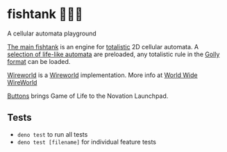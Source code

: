 # fishtank 🐠🌊🚥
A cellular automata playground

[The main fishtank](https://stellartux.github.io/fishtank) is an engine for [totalistic](https://en.wikipedia.org/wiki/Cellular_automaton#Totalistic) 2D cellular automata. A [selection of life-like automata](https://en.wikipedia.org/wiki/Life-like_cellular_automaton#A_selection_of_Life-like_rules) are preloaded, any totalistic rule in the [Golly format](http://golly.sourceforge.net/Help/Algorithms/QuickLife.html) can be loaded.

[Wireworld](https://stellartux.github.io/fishtank/wireworld.html) is a [Wireworld](https://en.wikipedia.org/wiki/Wireworld) implementation. More info at [World Wide WireWorld](http://www.heise.ws/wireworld.html)

[Buttons](https://stellartux.github.io/fishtank/wireworld.html) brings Game of Life to the Novation Launchpad.

## Tests

- `deno test` to run all tests
- `deno test [filename]` for individual feature tests
